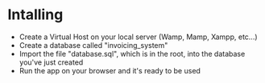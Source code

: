 # Intalling
- Create a Virtual Host on your local server (Wamp, Mamp, Xampp, etc...)
- Create a database called "invoicing_system"
- Import the file "database.sql", which is in the root, into the database you've just created
- Run the app on your browser and it's ready to be used